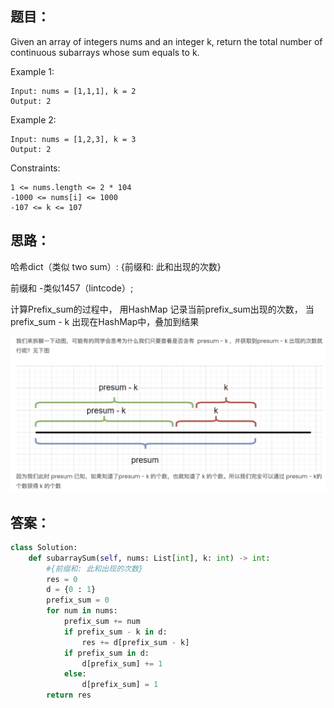 ## 题目：
Given an array of integers nums and an integer k, return the total number of continuous subarrays whose sum equals to k.

Example 1:
```
Input: nums = [1,1,1], k = 2
Output: 2
```
Example 2:
```
Input: nums = [1,2,3], k = 3
Output: 2
```

Constraints:
```
1 <= nums.length <= 2 * 104
-1000 <= nums[i] <= 1000
-107 <= k <= 107
```

## 思路：
哈希dict（类似 two sum）: {前缀和: 此和出现的次数}

前缀和 -类似1457（lintcode）;


计算Prefix_sum的过程中， 用HashMap 记录当前prefix_sum出现的次数， 当prefix_sum - k 出现在HashMap中，叠加到结果

![a](https://github.com/SSRRBB/Leetcode/blob/main/Images/308.png)

## 答案：
```python
class Solution:
    def subarraySum(self, nums: List[int], k: int) -> int:
        #{前缀和: 此和出现的次数}
        res = 0
        d = {0 : 1}
        prefix_sum = 0
        for num in nums:
            prefix_sum += num
            if prefix_sum - k in d:
                res += d[prefix_sum - k]
            if prefix_sum in d:
                d[prefix_sum] += 1
            else:
                d[prefix_sum] = 1
        return res


```
